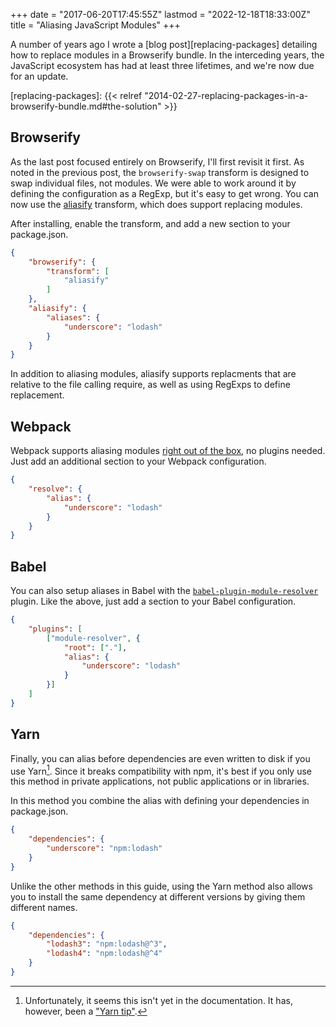 +++
date = "2017-06-20T17:45:55Z"
lastmod = "2022-12-18T18:33:00Z"
title = "Aliasing JavaScript Modules"
+++

A number of years ago I wrote a [blog post][replacing-packages] detailing how to replace modules in a
Browserify bundle. In the interceding years, the JavaScript ecosystem has had at
least three lifetimes, and we're now due for an update.

[replacing-packages]: {{< relref "2014-02-27-replacing-packages-in-a-browserify-bundle.md#the-solution" >}}

## Browserify

As the last post focused entirely on Browserify, I'll first revisit it first. As
noted in the previous post, the `browserify-swap` transform is designed to swap
individual files, not modules. We were able to work around it by defining the
configuration as a RegExp, but it's easy to get wrong. You can now use the
[aliasify][aliasify] transform, which does support replacing modules.

[aliasify]: https://github.com/benbria/aliasify

After installing, enable the transform, and add a new section to your
package.json.

```json
{
    "browserify": {
        "transform": [
            "aliasify"
        ]
    },
    "aliasify": {
        "aliases": {
            "underscore": "lodash"
        }
    }
}
```

In addition to aliasing modules, aliasify supports replacments that are relative
to the file calling require, as well as using RegExps to define replacement.

## Webpack

Webpack supports aliasing modules [right out of the box][webpack], no plugins needed. Just
add an additional section to your Webpack configuration.

[webpack]: https://webpack.js.org/configuration/resolve/#resolve-alias

```json
{
    "resolve": {
        "alias": {
            "underscore": "lodash"
        }
    }
}
```

## Babel

You can also setup aliases in Babel with the [`babel-plugin-module-resolver`][module-resolver] plugin. Like
the above, just add a section to your Babel configuration.

[module-resolver]: https://github.com/tleunen/babel-plugin-module-resolver

```json
{
    "plugins": [
        ["module-resolver", {
            "root": ["."],
            "alias": {
                "underscore": "lodash"
            }
        }]
    ]
}
```

## Yarn

Finally, you can alias before dependencies are even written to disk if you use
Yarn[^yarn]. Since it breaks compatibility with npm, it's best if you only use this
method in private applications, not public applications or in libraries.

[^yarn]: Unfortunately, it seems this isn't yet in the documentation. It has, however, been a ["Yarn tip"](https://archive.vn/scQRm).

In this method you combine the alias with defining your dependencies in
package.json.

```json
{
    "dependencies": {
        "underscore": "npm:lodash"
    }
}
```

Unlike the other methods in this guide, using the Yarn method also allows you to
install the same dependency at different versions by giving them different
names.

```json
{
    "dependencies": {
        "lodash3": "npm:lodash@^3",
        "lodash4": "npm:lodash@^4"
    }
}
```
